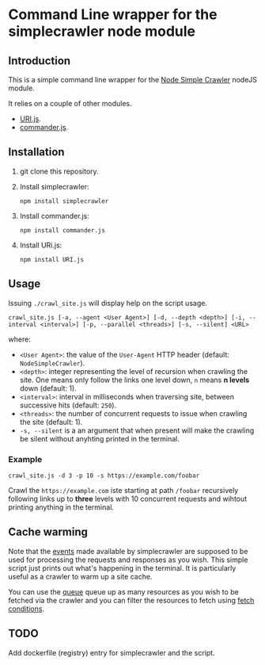 # Command Line wrapper for the simplecrawler node module

## Introduction

This is a simple command line wrapper for the
[Node Simple Crawler](https://github.com/cgiffard/node-simplecrawler)
nodeJS module.

It relies on a couple of other modules.

 * [URI.js](https://medialize.github.io/URI.js/).
 * [commander.js](https://github.com/tj/commander.js).

## Installation

 1. git clone this repository.
 2. Install simplecrawler:
 
        npm install simplecrawler
 3. Install commander.js:
    
        npm install commander.js
 4. Install URi.js:
    
        npm install URI.js

## Usage

Issuing `./crawl_site.js` will display help on the script usage.

    crawl_site.js [-a, --agent <User Agent>] [-d, --depth <depth>] [-i, --interval <interval>] [-p, --parallel <threads>] [-s, --silent] <URL>

where:
 * `<User Agent>`: the value of the `User-Agent` HTTP header (default:
   `NodeSimpleCrawler`).
 * `<depth>`: integer representing the level of recursion when
   crawling the site. One means only follow the links one level down,
   `n` means **n levels** down (default: 1).
 * `<interval>`: interval in milliseconds when traversing site,
   between successive hits (default: `250`).
 * `<threads>`: the number of concurrent requests to issue when
   crawling the site (default: 1).
 * `-s, --silent` is a an argument that when present will make the
   crawling be silent without anyhting printed in the terminal.

### Example

    crawl_site.js -d 3 -p 10 -s https://example.com/foobar

Crawl the `https://example.com` iste starting at path `/foobar`
recursively following links up to **three** levels with 10 concurrent
requests and wihtout printing anything in the terminal.

## Cache warming

Note that the
[events](https://github.com/cgiffard/node-simplecrawler#events) made
available by simplecrawler are supposed to be used for processing the
requests and responses as you wish. This simple script just prints out
what's happening in the terminal. It is particularly useful as a
crawler to warm up a site cache.

You can use the
[queue](https://github.com/cgiffard/node-simplecrawler#adding-to-the-queue)
queue up as many resources as you wish to be fetched via the crawler
and you can filter the resources to fetch using
[fetch conditions](https://github.com/cgiffard/node-simplecrawler#adding-a-fetch-condition).

## TODO

Add dockerfile (registry) entry for simplecrawler and the script.
